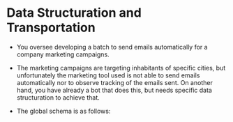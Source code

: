 # Data Structuration and Transportation
- You oversee developing a batch to send emails automatically for a company marketing campaigns.
- The marketing campaigns are targeting inhabitants of specific cities, but unfortunately the marketing tool used is not able to send emails automatically nor to observe tracking of the emails sent. On another hand, you have already a bot that does this, but needs specific data structuration to achieve that.

- The global schema is as follows:
